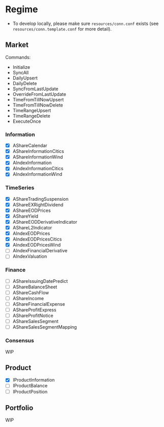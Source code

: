 # Regime

- To develop locally, please make sure `resources/conn.conf` exists (see `resources/conn.template.conf` for more detail).

## Market

Commands:

- Initialize
- SyncAll
- DailyUpsert
- DailyDelete
- SyncFromLastUpdate
- OverrideFromLastUpdate
- TimeFromTillNowUpsert
- TimeFromTillNowDelete
- TimeRangeUpsert
- TimeRangeDelete
- ExecuteOnce

### Information

- [x] AShareCalendar
- [x] AShareInformationCitics
- [x] AShareInformationWind
- [x] AIndexInformation
- [x] AIndexInformationCitics
- [x] AIndexInformationWind

### TimeSeries

- [x] AShareTradingSuspension
- [x] AShareEXRightDividend
- [x] AShareEODPrices
- [x] AShareYield
- [x] AShareEODDerivativeIndicator
- [x] AShareL2Indicator
- [x] AIndexEODPrices
- [x] AIndexEODPricesCitics
- [x] AIndexEODPricesWind
- [ ] AIndexFinancialDerivative
- [ ] AIndexValuation

### Finance

- [ ] AShareIssuingDatePredict
- [ ] AShareBalanceSheet
- [ ] AShareCashFlow
- [ ] AShareIncome
- [ ] AShareFinancialExpense
- [ ] AShareProfitExpress
- [ ] AShareProfitNotice
- [ ] AShareSalesSegment
- [ ] AShareSalesSegmentMapping

### Consensus

WIP

## Product

- [x] IProductInformation
- [ ] IProductBalance
- [ ] IProductPosition

## Portfolio

WIP
